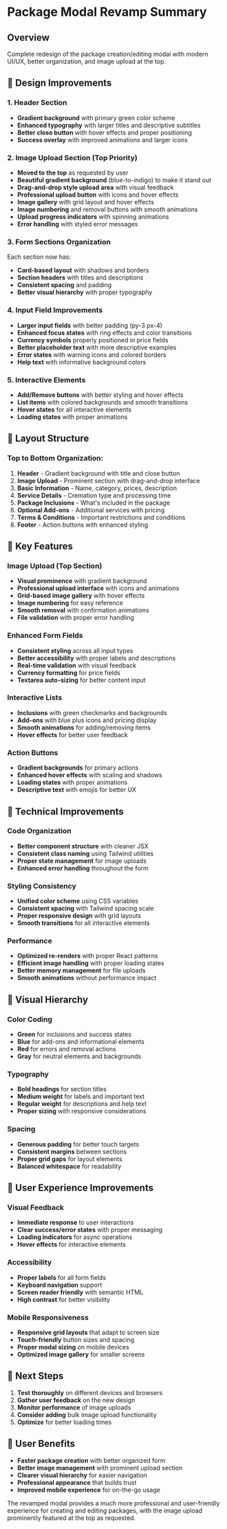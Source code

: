 # Package Modal Revamp Summary

## Overview
Complete redesign of the package creation/editing modal with modern UI/UX, better organization, and image upload at the top.

## 🎨 Design Improvements

### 1. Header Section
- **Gradient background** with primary green color scheme
- **Enhanced typography** with larger titles and descriptive subtitles
- **Better close button** with hover effects and proper positioning
- **Success overlay** with improved animations and larger icons

### 2. Image Upload Section (Top Priority)
- **Moved to the top** as requested by user
- **Beautiful gradient background** (blue-to-indigo) to make it stand out
- **Drag-and-drop style upload area** with visual feedback
- **Professional upload button** with icons and hover effects
- **Image gallery** with grid layout and hover effects
- **Image numbering** and removal buttons with smooth animations
- **Upload progress indicators** with spinning animations
- **Error handling** with styled error messages

### 3. Form Sections Organization
Each section now has:
- **Card-based layout** with shadows and borders
- **Section headers** with titles and descriptions
- **Consistent spacing** and padding
- **Better visual hierarchy** with proper typography

### 4. Input Field Improvements
- **Larger input fields** with better padding (py-3 px-4)
- **Enhanced focus states** with ring effects and color transitions
- **Currency symbols** properly positioned in price fields
- **Better placeholder text** with more descriptive examples
- **Error states** with warning icons and colored borders
- **Help text** with informative background colors

### 5. Interactive Elements
- **Add/Remove buttons** with better styling and hover effects
- **List items** with colored backgrounds and smooth transitions
- **Hover states** for all interactive elements
- **Loading states** with proper animations

## 📱 Layout Structure

### Top to Bottom Organization:
1. **Header** - Gradient background with title and close button
2. **Image Upload** - Prominent section with drag-and-drop interface
3. **Basic Information** - Name, category, prices, description
4. **Service Details** - Cremation type and processing time
5. **Package Inclusions** - What's included in the package
6. **Optional Add-ons** - Additional services with pricing
7. **Terms & Conditions** - Important restrictions and conditions
8. **Footer** - Action buttons with enhanced styling

## 🎯 Key Features

### Image Upload (Top Section)
- **Visual prominence** with gradient background
- **Professional upload interface** with icons and animations
- **Grid-based image gallery** with hover effects
- **Image numbering** for easy reference
- **Smooth removal** with confirmation animations
- **File validation** with proper error handling

### Enhanced Form Fields
- **Consistent styling** across all input types
- **Better accessibility** with proper labels and descriptions
- **Real-time validation** with visual feedback
- **Currency formatting** for price fields
- **Textarea auto-sizing** for better content input

### Interactive Lists
- **Inclusions** with green checkmarks and backgrounds
- **Add-ons** with blue plus icons and pricing display
- **Smooth animations** for adding/removing items
- **Hover effects** for better user feedback

### Action Buttons
- **Gradient backgrounds** for primary actions
- **Enhanced hover effects** with scaling and shadows
- **Loading states** with proper animations
- **Descriptive text** with emojis for better UX

## 🔧 Technical Improvements

### Code Organization
- **Better component structure** with cleaner JSX
- **Consistent class naming** using Tailwind utilities
- **Proper state management** for image uploads
- **Enhanced error handling** throughout the form

### Styling Consistency
- **Unified color scheme** using CSS variables
- **Consistent spacing** with Tailwind spacing scale
- **Proper responsive design** with grid layouts
- **Smooth transitions** for all interactive elements

### Performance
- **Optimized re-renders** with proper React patterns
- **Efficient image handling** with proper loading states
- **Better memory management** for file uploads
- **Smooth animations** without performance impact

## 🎨 Visual Hierarchy

### Color Coding
- **Green** for inclusions and success states
- **Blue** for add-ons and informational elements
- **Red** for errors and removal actions
- **Gray** for neutral elements and backgrounds

### Typography
- **Bold headings** for section titles
- **Medium weight** for labels and important text
- **Regular weight** for descriptions and help text
- **Proper sizing** with responsive considerations

### Spacing
- **Generous padding** for better touch targets
- **Consistent margins** between sections
- **Proper grid gaps** for layout elements
- **Balanced whitespace** for readability

## 🚀 User Experience Improvements

### Visual Feedback
- **Immediate response** to user interactions
- **Clear success/error states** with proper messaging
- **Loading indicators** for async operations
- **Hover effects** for interactive elements

### Accessibility
- **Proper labels** for all form fields
- **Keyboard navigation** support
- **Screen reader friendly** with semantic HTML
- **High contrast** for better visibility

### Mobile Responsiveness
- **Responsive grid layouts** that adapt to screen size
- **Touch-friendly** button sizes and spacing
- **Proper modal sizing** on mobile devices
- **Optimized image gallery** for smaller screens

## 📝 Next Steps

1. **Test thoroughly** on different devices and browsers
2. **Gather user feedback** on the new design
3. **Monitor performance** of image uploads
4. **Consider adding** bulk image upload functionality
5. **Optimize** for better loading times

## 🎯 User Benefits

- **Faster package creation** with better organized form
- **Better image management** with prominent upload section
- **Clearer visual hierarchy** for easier navigation
- **Professional appearance** that builds trust
- **Improved mobile experience** for on-the-go usage

The revamped modal provides a much more professional and user-friendly experience for creating and editing packages, with the image upload prominently featured at the top as requested.
